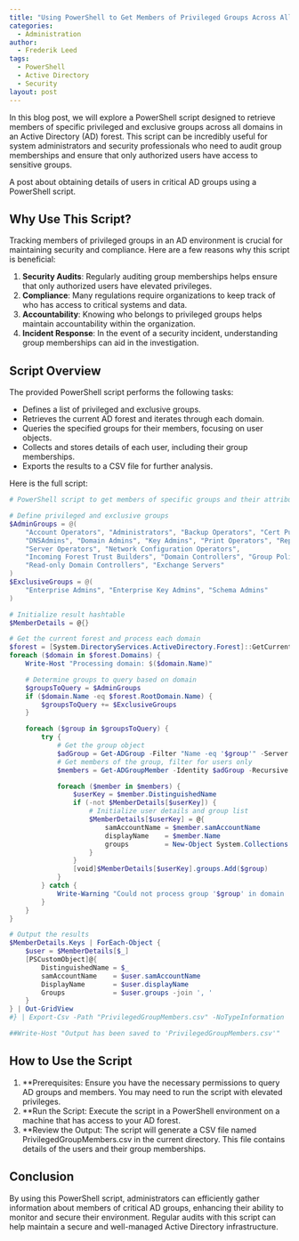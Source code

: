 ```yaml
---
title: "Using PowerShell to Get Members of Privileged Groups Across All Domains"
categories:
  - Administration
author:
  - Frederik Leed
tags:
  - PowerShell
  - Active Directory
  - Security
layout: post
---
```


In this blog post, we will explore a PowerShell script designed to retrieve members of specific privileged and exclusive groups across all domains in an Active Directory (AD) forest. This script can be incredibly useful for system administrators and security professionals who need to audit group memberships and ensure that only authorized users have access to sensitive groups.

A post about obtaining details of users in critical AD groups using a PowerShell script.

## Why Use This Script?

Tracking members of privileged groups in an AD environment is crucial for maintaining security and compliance. Here are a few reasons why this script is beneficial:

1. **Security Audits**: Regularly auditing group memberships helps ensure that only authorized users have elevated privileges.
2. **Compliance**: Many regulations require organizations to keep track of who has access to critical systems and data.
3. **Accountability**: Knowing who belongs to privileged groups helps maintain accountability within the organization.
4. **Incident Response**: In the event of a security incident, understanding group memberships can aid in the investigation.

## Script Overview

The provided PowerShell script performs the following tasks:

- Defines a list of privileged and exclusive groups.
- Retrieves the current AD forest and iterates through each domain.
- Queries the specified groups for their members, focusing on user objects.
- Collects and stores details of each user, including their group memberships.
- Exports the results to a CSV file for further analysis.

Here is the full script:

```powershell
# PowerShell script to get members of specific groups and their attributes across all domains

# Define privileged and exclusive groups
$AdminGroups = @(
    "Account Operators", "Administrators", "Backup Operators", "Cert Publishers",
    "DNSAdmins", "Domain Admins", "Key Admins", "Print Operators", "Replicator",
    "Server Operators", "Network Configuration Operators",
    "Incoming Forest Trust Builders", "Domain Controllers", "Group Policy Creator Owners",
    "Read-only Domain Controllers", "Exchange Servers"
)
$ExclusiveGroups = @(
    "Enterprise Admins", "Enterprise Key Admins", "Schema Admins"
)

# Initialize result hashtable
$MemberDetails = @{}

# Get the current forest and process each domain
$forest = [System.DirectoryServices.ActiveDirectory.Forest]::GetCurrentForest()
foreach ($domain in $forest.Domains) {
    Write-Host "Processing domain: $($domain.Name)"

    # Determine groups to query based on domain
    $groupsToQuery = $AdminGroups
    if ($domain.Name -eq $forest.RootDomain.Name) {
        $groupsToQuery += $ExclusiveGroups
    }

    foreach ($group in $groupsToQuery) {
        try {
            # Get the group object
            $adGroup = Get-ADGroup -Filter "Name -eq '$group'" -Server $domain.Name -ErrorAction Stop
            # Get members of the group, filter for users only
            $members = Get-ADGroupMember -Identity $adGroup -Recursive -Server $domain.Name -ErrorAction Stop | Where-Object {$_.objectClass -eq "User"}

            foreach ($member in $members) {
                $userKey = $member.DistinguishedName
                if (-not $MemberDetails[$userKey]) {
                    # Initialize user details and group list
                    $MemberDetails[$userKey] = @{
                        samAccountName = $member.samAccountName
                        displayName    = $member.Name
                        groups         = New-Object System.Collections.ArrayList
                    }
                }
                [void]$MemberDetails[$userKey].groups.Add($group)
            }
        } catch {
            Write-Warning "Could not process group '$group' in domain '$($domain.Name)': $_"
        }
    }
}

# Output the results
$MemberDetails.Keys | ForEach-Object {
    $user = $MemberDetails[$_]
    [PSCustomObject]@{
        DistinguishedName = $_
        samAccountName    = $user.samAccountName
        DisplayName       = $user.displayName
        Groups            = $user.groups -join ', '
    }
} | Out-GridView
#} | Export-Csv -Path "PrivilegedGroupMembers.csv" -NoTypeInformation

##Write-Host "Output has been saved to 'PrivilegedGroupMembers.csv'"
```

## How to Use the Script

1. **Prerequisites: Ensure you have the necessary permissions to query AD groups and members. You may need to run the script with elevated privileges.
2. **Run the Script: Execute the script in a PowerShell environment on a machine that has access to your AD forest.
3. **Review the Output: The script will generate a CSV file named PrivilegedGroupMembers.csv in the current directory. This file contains details of the users and their group memberships.

## Conclusion

By using this PowerShell script, administrators can efficiently gather information about members of critical AD groups, enhancing their ability to monitor and secure their environment. Regular audits with this script can help maintain a secure and well-managed Active Directory infrastructure.
